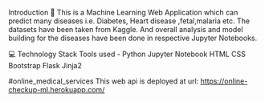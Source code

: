 Introduction 👀 
This is a Machine Learning Web Application which can predict many diseases i.e. Diabetes, Heart disease ,fetal,malaria etc. The datasets have been taken from Kaggle. And overall analysis and model building for the diseases have been done in respective Jupyter Notebooks.


💻 Technology Stack Tools used - Python  Jupyter Notebook  HTML  CSS Bootstrap Flask Jinja2










#online_medical_services
This web api is deployed at url: https://online-checkup-ml.herokuapp.com/
